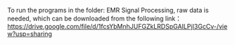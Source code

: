 To run the programs in the folder: EMR Signal Processing, raw data is needed, which can be downloaded from the following link：
https://drive.google.com/file/d/1fcsYbMnhJUFGZkLRDSpGAILPjI3GcCv-/view?usp=sharing
